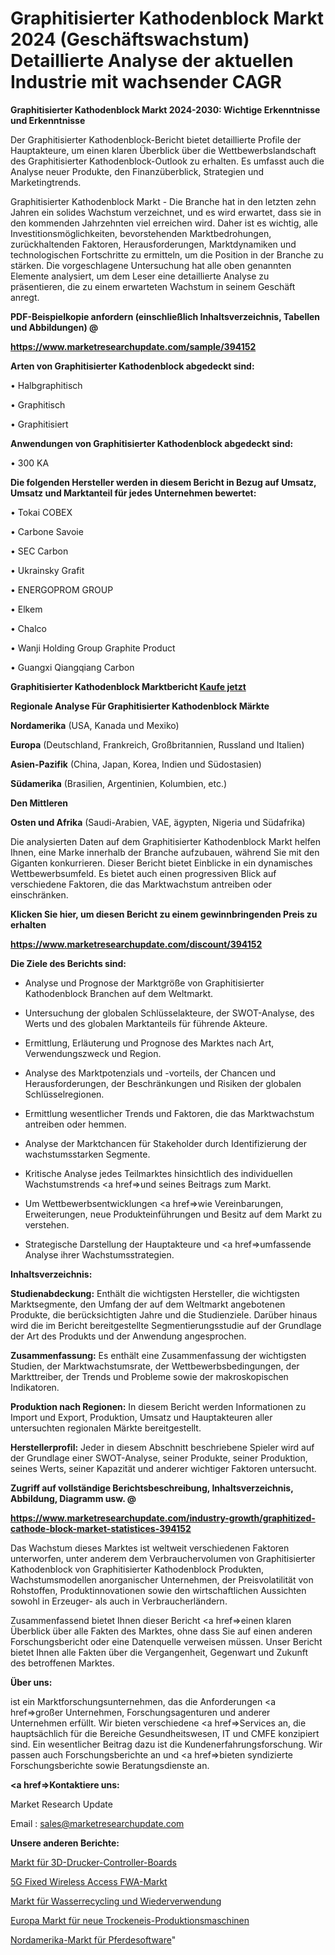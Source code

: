 # Graphitisierter Kathodenblock Markt 2024 (Geschäftswachstum) Detaillierte Analyse der aktuellen Industrie mit wachsender CAGR

<strong>Graphitisierter Kathodenblock Markt 2024-2030: Wichtige Erkenntnisse und Erkenntnisse</strong>

Der Graphitisierter Kathodenblock-Bericht bietet detaillierte Profile der Hauptakteure, um einen klaren Überblick über die Wettbewerbslandschaft des Graphitisierter Kathodenblock-Outlook zu erhalten. Es umfasst auch die Analyse neuer Produkte, den Finanzüberblick, Strategien und Marketingtrends.

Graphitisierter Kathodenblock Markt - Die Branche hat in den letzten zehn Jahren ein solides Wachstum verzeichnet, und es wird erwartet, dass sie in den kommenden Jahrzehnten viel erreichen wird. Daher ist es wichtig, alle Investitionsmöglichkeiten, bevorstehenden Marktbedrohungen, zurückhaltenden Faktoren, Herausforderungen, Marktdynamiken und technologischen Fortschritte zu ermitteln, um die Position in der Branche zu stärken. Die vorgeschlagene Untersuchung hat alle oben genannten Elemente analysiert, um dem Leser eine detaillierte Analyse zu präsentieren, die zu einem erwarteten Wachstum in seinem Geschäft anregt.



<strong><b>PDF-Beispielkopie anfordern (einschließlich Inhaltsverzeichnis, Tabellen und Abbildungen) @ </b></strong>

<strong><a href=https://www.marketresearchupdate.com/sample/394152>

<strong>https://www.marketresearchupdate.com/sample/394152</u></a></strong></strong>



<strong>Arten von Graphitisierter Kathodenblock abgedeckt sind:</strong>

• Halbgraphitisch

• Graphitisch

• Graphitisiert



<strong>Anwendungen von Graphitisierter Kathodenblock abgedeckt sind:</strong>

• 300 KA



<strong>Die folgenden Hersteller werden in diesem Bericht in Bezug auf Umsatz, Umsatz und Marktanteil für jedes Unternehmen bewertet:</strong>

• Tokai COBEX

• Carbone Savoie

• SEC Carbon

• Ukrainsky Grafit

• ENERGOPROM GROUP

• Elkem

• Chalco

• Wanji Holding Group Graphite Product

• Guangxi Qiangqiang Carbon



<strong>Graphitisierter Kathodenblock Marktbericht <a href=https://www.marketresearchupdate.com/buynow/394152>Kaufe jetzt</a></strong>



<strong>Regionale Analyse Für Graphitisierter Kathodenblock Märkte</strong>



<strong>Nordamerika</strong> (USA, Kanada und Mexiko)



<strong>Europa</strong> (Deutschland, Frankreich, Großbritannien, Russland und Italien)



<strong>Asien-Pazifik</strong> (China, Japan, Korea, Indien und Südostasien)



<strong>Südamerika</strong> (Brasilien, Argentinien, Kolumbien, etc.)



<strong>Den Mittleren</strong> 

<strong>Osten und Afrika</strong> (Saudi-Arabien, VAE, ägypten, Nigeria und Südafrika)

Die analysierten Daten auf dem Graphitisierter Kathodenblock Markt helfen Ihnen, eine Marke innerhalb der Branche aufzubauen, während Sie mit den Giganten konkurrieren. Dieser Bericht bietet Einblicke in ein dynamisches Wettbewerbsumfeld. Es bietet auch einen progressiven Blick auf verschiedene Faktoren, die das Marktwachstum antreiben oder einschränken.



<strong>Klicken Sie hier, um diesen Bericht zu einem gewinnbringenden Preis zu erhalten
</strong>

<strong><a href=https://www.marketresearchupdate.com/discount/394152>https://www.marketresearchupdate.com/discount/394152</b></u></strong></a>



<strong>Die Ziele des Berichts sind:</strong>

- Analyse und Prognose der Marktgröße von Graphitisierter Kathodenblock Branchen auf dem Weltmarkt.

- Untersuchung der globalen Schlüsselakteure, der SWOT-Analyse, des Werts und des globalen Marktanteils für führende Akteure.

- Ermittlung, Erläuterung und Prognose des Marktes nach Art, Verwendungszweck und Region.

- Analyse des Marktpotenzials und -vorteils, der Chancen und Herausforderungen, der Beschränkungen und Risiken der globalen Schlüsselregionen.

- Ermittlung wesentlicher Trends und Faktoren, die das Marktwachstum antreiben oder hemmen.

- Analyse der Marktchancen für Stakeholder durch Identifizierung der wachstumsstarken Segmente.

- Kritische Analyse jedes Teilmarktes hinsichtlich des individuellen Wachstumstrends <a href=>und</a> seines Beitrags zum Markt.

- Um Wettbewerbsentwicklungen <a href=>wie</a> Vereinbarungen, Erweiterungen, neue Produkteinführungen und Besitz auf dem Markt zu verstehen.

- Strategische Darstellung der Hauptakteure und <a href=>umfas</a>sende Analyse ihrer Wachstumsstrategien.



<strong>Inhaltsverzeichnis:</strong>



<strong>Studienabdeckung:</strong> Enthält die wichtigsten Hersteller, die wichtigsten Marktsegmente, den Umfang der auf dem Weltmarkt angebotenen Produkte, die berücksichtigten Jahre und die Studienziele. Darüber hinaus wird die im Bericht bereitgestellte Segmentierungsstudie auf der Grundlage der Art des Produkts und der Anwendung angesprochen.



<strong>Zusammenfassung:</strong> Es enthält eine Zusammenfassung der wichtigsten Studien, der Marktwachstumsrate, der Wettbewerbsbedingungen, der Markttreiber, der Trends und Probleme sowie der makroskopischen Indikatoren.



<strong>Produktion nach Regionen:</strong> In diesem Bericht werden Informationen zu Import und Export, Produktion, Umsatz und Hauptakteuren aller untersuchten regionalen Märkte bereitgestellt.



<strong>Herstellerprofil:</strong> Jeder in diesem Abschnitt beschriebene Spieler wird auf der Grundlage einer SWOT-Analyse, seiner Produkte, seiner Produktion, seines Werts, seiner Kapazität und anderer wichtiger Faktoren untersucht.



<strong><b>Zugriff auf vollständige Berichtsbeschreibung, Inhaltsverzeichnis, Abbildung, Diagramm usw. @ </b></strong>

<strong><a href=https://www.marketresearchupdate.com/industry-growth/graphitized-cathode-block-market-statistices-394152>https://www.marketresearchupdate.com/industry-growth/graphitized-cathode-block-market-statistices-394152</a></strong>

Das Wachstum dieses Marktes ist weltweit verschiedenen Faktoren unterworfen, unter anderem dem Verbrauchervolumen von Graphitisierter Kathodenblock von Graphitisierter Kathodenblock Produkten, Wachstumsmodellen anorganischer Unternehmen, der Preisvolatilität von Rohstoffen, Produktinnovationen sowie den wirtschaftlichen Aussichten sowohl in Erzeuger- als auch in Verbraucherländern.

Zusammenfassend bietet Ihnen dieser Bericht <a href=>einen</a> klaren Überblick über alle Fakten des Marktes, ohne dass Sie auf einen anderen Forschungsbericht oder eine Datenquelle verweisen müssen. Unser Bericht bietet Ihnen alle Fakten über die Vergangenheit, Gegenwart und Zukunft des betroffenen Marktes.



<strong>Über uns:</strong>

 ist ein Marktforschungsunternehmen, das die Anforderungen <a href=>großer</a> Unternehmen, Forschungsagenturen und anderer Unternehmen erfüllt. Wir bieten verschiedene <a href=>Services</a> an, die hauptsächlich für die Bereiche Gesundheitswesen, IT und CMFE konzipiert sind. Ein wesentlicher Beitrag dazu ist die Kundenerfahrungsforschung. Wir passen auch Forschungsberichte an und <a href=>bieten</a> syndizierte Forschungsberichte sowie Beratungsdienste an.



<strong><a href=>Kontaktiere uns:</a></strong>

Market Research Update

Email : sales@marketresearchupdate.com



<strong>Unsere anderen Berichte:</strong>

<a href=https://www.linkedin.com/pulse/3d-printer-controller-boards-market-analyzing>Markt für 3D-Drucker-Controller-Boards</a>

<a href=https://www.linkedin.com/pulse/5g-fixed-wireless-access-fwa-market-size-share>5G Fixed Wireless Access FWA-Markt</a>

<a href=https://www.linkedin.com/pulse/water-recycle-reuse-market-size-industry-growth>Markt für Wasserrecycling und Wiederverwendung</a>

<a href=https://www.linkedin.com/pulse/europe-new-dry-ice-production-machine-market>Europa Markt für neue Trockeneis-Produktionsmaschinen</a>

<a href=https://www.linkedin.com/pulse/north-america-horse-software-market-2023-pointing>Nordamerika-Markt für Pferdesoftware</a>"
